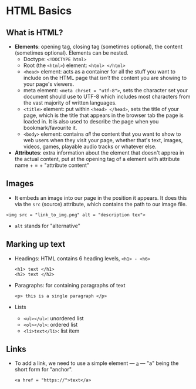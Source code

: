 # HTML Basics

## What is HTML?

- **Elements**: opening tag, closing tag (sometimes optional), the content (sometimes optional). Elements can be nested.
  - Doctype: `<!DOCTYPE html>`
  - Root (the `<html>`) element: `<html> </html>`
  - `<head>` element: acts as a container for all the stuff you want to include on the HTML page that *isn't* the content you are showing to your page's viewers. 
  - meta element: `<meta chrset = "utf-8">`, sets the character set your document should use to UTF-8 which includes most characters from the vast majority of written languages.
  - `<title>` element: put within `<head> </head>`, sets the title of your page, which is the title that appears in the browser tab the page is loaded in. It is also used to describe the page when you bookmark/favourite it.
  - `<body>` element: contains *all* the content that you want to show to web users when they visit your page, whether that's text, images, videos, games, playable audio tracks or whatever else.
- **Attributes**: extra information about the element that doesn't apprea in the actual content, put at the opening tag of a element with attribute name + = + "attribute content"

## Images

- It embeds an image into our page in the position it appears. It does this via the `src` (source) attribute, which contains the path to our image file.

```{html}
<img src = "link_to_img.png" alt = "description tex">
```

- `alt` stands for "alternative"

## Marking up text

- Headings: HTML contains 6 heading levels, `<h1> - <h6>`

  ```{html}
  <h1> text </h1>
  <h2> text </h2>
  ```

  

- Paragraphs: for containing paragraphs of text

  ```{html}
  <p> this is a single paragraph </p>
  ```

  

- Lists

  - `<ul></ul>`: unordered list
  - `<ol></ol>`: ordered list
  - `<li>text</li>`: list item

## Links

- To add a link, we need to use a simple element — [`a`](https://developer.mozilla.org/en-US/docs/Web/HTML/Element/a) — "a" being the short form for "anchor".

  ```{html}
  <a href = "https://">text</a>
  ```





[^html_basics]: https://developer.mozilla.org/en-US/docs/Learn/Getting_started_with_the_web/HTML_basics#Links
